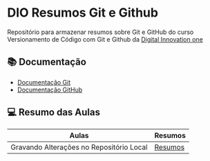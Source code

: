 # DIO Resumos Git e Github

Repositório para armazenar resumos sobre Git e GitHub do curso Versionamento de Código com Git e Github da [Digital Innovation one](https://www.dio.me)

## 📚 Documentação

- [Documentação Git](https://git-scm.com/doc)
- [Documentação GitHub](https://docs.github.com/pt)

## 💻 Resumo das Aulas

| Aulas                                    | Resumos                                                                                                                                                                 |
| ---------------------------------------- | ----------------------------------------------------------------------------------------------------------------------------------------------------------------------- |
| Gravando Alterações no Repositório Local | [Resumos]([https://web.dio.me/course/versionamento-de-codigo-com-git-e-github/learning/599dd3dd-d189-474f-a55c-22f37b4472da?back=/track/santander-2024-backend-com-java](https://github.com/Luanleandro/dio-aulas-git/tree/main/resumos)) |
